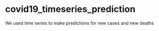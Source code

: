 # covid19_timeseries_prediction
We used time series to make predictions for new cases and new deaths
